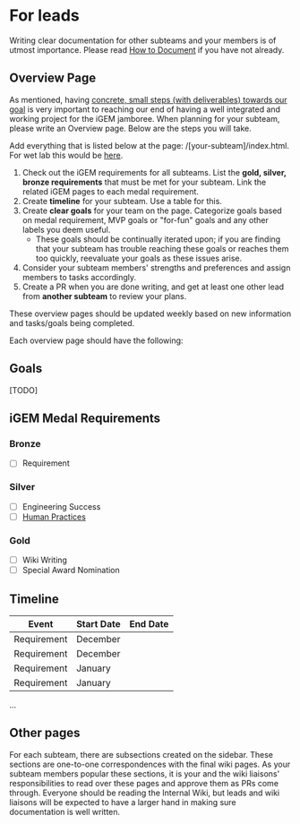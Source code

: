 # For leads

<!-- toc -->

Writing clear documentation for other subteams and your members is of utmost importance. Please read [How to Document](index.md) if you have not already.

## Overview Page

As mentioned, having [concrete, small steps (with deliverables) towards our goal](../index.md#concrete-small-steps-with-deliverables-towards-our-goal) is very important to reaching our end of having a well integrated and working project for the iGEM jamboree. When planning for your subteam, please write an Overview page. Below are the steps you will take.

Add everything that is listed below at the page: /[your-subteam]/index.html. For wet lab this would be [here](../wet-lab/index.md).

1. Check out the iGEM requirements for all subteams. List the **gold, silver, bronze requirements** that must be met for your subteam. Link the related iGEM pages to each medal requirement.
2. Create **timeline** for your subteam. Use a table for this.
3. Create **clear goals** for your team on the page. Categorize goals based on medal requirement, MVP goals or "for-fun" goals and any other labels you deem useful.
   - These goals should be continually iterated upon; if you are finding that your subteam has trouble reaching these goals or reaches them too quickly, reevaluate your goals as these issues arise.
4. Consider your subteam members' strengths and preferences and assign members to tasks accordingly.
5. Create a PR when you are done writing, and get at least one other lead from **another subteam** to review your plans.

These overview pages should be updated weekly based on new information and tasks/goals being completed.

Each overview page should have the following:

## Goals

[TODO]

## iGEM Medal Requirements

### Bronze

- [ ] Requirement

### Silver

- [ ] Engineering Success
- [ ] [Human Practices](../human-practices/index.md)

### Gold

- [ ] Wiki Writing
- [ ] Special Award Nomination

## Timeline

| Event       | Start Date | End Date |
| ----------- | ---------- | -------- |
| Requirement | December   |          |
| Requirement | December   |          |
| Requirement | January    |          |
| Requirement | January    |          |

...

## Other pages

For each subteam, there are subsections created on the sidebar. These sections are one-to-one correspondences with the final wiki pages. As your subteam members popular these sections, it is your and the wiki liaisons' responsibilities to read over these pages and approve them as PRs come through. Everyone should be reading the Internal Wiki, but leads and wiki liaisons will be expected to have a larger hand in making sure documentation is well written.
